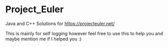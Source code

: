 # Project_Euler
Java and C++ Solutions for https://projecteuler.net/

This is mainly for self logging however feel free to use this to help you and maybe mention me if I helped you :)
